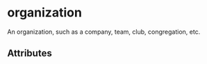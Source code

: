 # organization

An organization, such as a company, team, club, congregation, etc.


## Attributes

